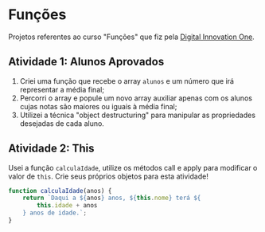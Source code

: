# Funções

Projetos referentes ao curso "Funções" que fiz pela [Digital Innovation One](https://digitalinnovation.one/).

## Atividade 1: Alunos Aprovados

1. Criei uma função que recebe o array `alunos` e um número que irá representar a média final;
2. Percorri o array e popule um novo array auxiliar apenas com os alunos cujas notas são maiores ou iguais à média final;
3. Utilizei  a técnica "object destructuring" para manipular as propriedades desejadas de cada aluno.

## Atividade 2: This

Usei a função `calculaIdade`, utilize os métodos call e apply para modificar o valor de `this`. Crie seus próprios objetos para esta atividade!

```js
function calculaIdade(anos) {
	return `Daqui a ${anos} anos, ${this.nome} terá ${
		this.idade + anos
	} anos de idade.`;
}
```
